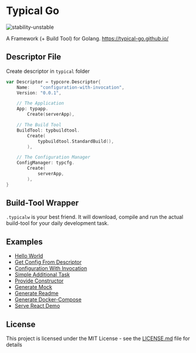 # Typical Go

![stability-unstable](https://img.shields.io/badge/stability-unstable-yellow.svg)

A Framework (+ Build Tool) for Golang. <https://typical-go.github.io/>

## Descriptor File

Create descriptor in `typical` folder
```go
var Descriptor = typcore.Descriptor{
	Name:    "configuration-with-invocation",
	Version: "0.0.1",

	// The Application
	App: typapp.
		Create(serverApp), 

	// The Build Tool
	BuildTool: typbuildtool.
		Create(
			typbuildtool.StandardBuild(),
		),

	// The Configuration Manager
	ConfigManager: typcfg.
		Create(
			serverApp, 
		),
}
```

## Build-Tool Wrapper

`.typicalw` is your best friend. It will download, compile and run the actual build-tool for your daily development task.


## Examples

- [Hello World](https://github.com/typical-go/typical-go/tree/master/examples/hello-world)
- [Get Config From Descriptor](https://github.com/typical-go/typical-go/tree/master/examples/get-config-from-descriptor)
- [Configuration With Invocation](https://github.com/typical-go/typical-go/tree/master/examples/configuration-with-invocation)
- [Simple Additional Task](https://github.com/typical-go/typical-go/tree/master/examples/simple-additional-task)
- [Provide Constructor](https://github.com/typical-go/typical-go/tree/master/examples/provide-constructor)
- [Generate Mock](https://github.com/typical-go/typical-go/tree/master/examples/generate-mock)
- [Generate Readme](https://github.com/typical-go/typical-go/tree/master/examples/generate-readme)
- [Generate Docker-Compose](https://github.com/typical-go/typical-go/tree/master/examples/generate-docker-compose)
- [Serve React Demo](https://github.com/typical-go/typical-go/tree/master/examples/serve-react-demo)



## License

This project is licensed under the MIT License - see the [LICENSE.md](LICENSE.md) file for details




